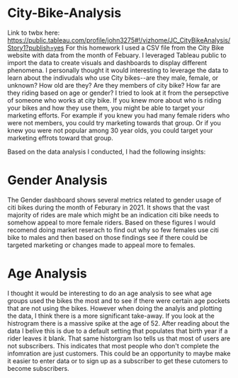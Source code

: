 # City-Bike-Analysis
Link to twbx here: https://public.tableau.com/profile/john3275#!/vizhome/JC_CityBikeAnalysis/Story1?publish=yes
For this homework I used a CSV file from the City Bike website with data from the month of Febuary. I leveraged Tableau public to import the data to create visuals and dashboards to display different phenomena. I personally thought it would interesting to leverage the data to learn about the indivudals who use City bikes--are they male, female, or unknown? How old are they? Are they members of city bike? How far are they riding based on age or gender? I tried to look at it from the persepctive of someone who works at city bike. If you knew more about who is riding your bikes and how they use them, you might be able to target your marketing efforts. For example if you knew you had many female riders who were not members, you could try marketing towards that group. Or if you knew you were not popular among 30 year olds, you could target your marketing effrots toward that group. 

Based on the data analysis I conducted, I had the following insights: 

# Gender Analysis
The Gender dashboard shows several metrics related to gender usage of citi bikes during the month of Feburary in 2021. It shows that the vast majority of rides are male which might be an indication citi bike needs to somehow appeal to more female riders. Based on these figures I would recomend doing market reserach to find out why so few females use citi bike to males and then based on those findings see if there could be targeted marketing or changes made to appeal more to females. 
# Age Analysis
I thought it would be interesting to do an age analysis to see what age groups used the bikes the most and to see if there were certain age pockets that are not using the bikes. However when doing the analyis and plotting the data, I think there is a more significant take-away. If you look at the histrogram there is a massive spike at the age of 52. After reading about the data I belive this is due to a default setting that populates that birth year if a rider leaves it blank. That same historgram lso tells us that most of users are not subscribers. This indicates that most people who don't complete the infomration are just customers. This could be an opportunity to maybe make it easier to enter data or to sign up as a subscriber to get these cutomers to become subscribers. 
